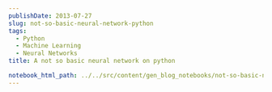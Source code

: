 ```yaml
---
publishDate: 2013-07-27
slug: not-so-basic-neural-network-python
tags:
  - Python
  - Machine Learning
  - Neural Networks
title: A not so basic neural network on python

notebook_html_path: ../../src/content/gen_blog_notebooks/not-so-basic-neural-network-python.html
---
```

